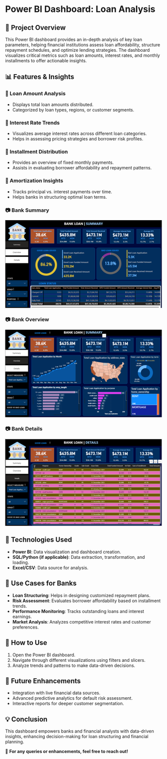 # Power BI Dashboard: Loan Analysis

## 📌 Project Overview
This Power BI dashboard provides an in-depth analysis of key loan parameters, helping financial institutions assess loan affordability, structure repayment schedules, and optimize lending strategies. The dashboard visualizes critical metrics such as loan amounts, interest rates, and monthly installments to offer actionable insights.

## 📊 Features & Insights
### 🔹 Loan Amount Analysis
- Displays total loan amounts distributed.
- Categorized by loan types, regions, or customer segments.

### 🔹 Interest Rate Trends
- Visualizes average interest rates across different loan categories.
- Helps in assessing pricing strategies and borrower risk profiles.

### 🔹 Installment Distribution
- Provides an overview of fixed monthly payments.
- Assists in evaluating borrower affordability and repayment patterns.

### 🔹 Amortization Insights
- Tracks principal vs. interest payments over time.
- Helps banks in structuring optimal loan terms.

### 📷 Bank Summary
![Dashboard Overview](P1.png)
### 📷 Bank Overview
![Dashboard Overview](P2.png)
### 📷 Bank Details
![Dashboard Overview](P3.png)

## 🚀 Technologies Used
- **Power BI**: Data visualization and dashboard creation.
- **SQL/Python (if applicable)**: Data extraction, transformation, and loading.
- **Excel/CSV**: Data source for analysis.

## 🏦 Use Cases for Banks
- **Loan Structuring**: Helps in designing customized repayment plans.
- **Risk Assessment**: Evaluates borrower affordability based on installment trends.
- **Performance Monitoring**: Tracks outstanding loans and interest earnings.
- **Market Analysis**: Analyzes competitive interest rates and customer preferences.

## 📌 How to Use
1. Open the Power BI dashboard.
2. Navigate through different visualizations using filters and slicers.
3. Analyze trends and patterns to make data-driven decisions.

## 🎯 Future Enhancements
- Integration with live financial data sources.
- Advanced predictive analytics for default risk assessment.
- Interactive reports for deeper customer segmentation.

## 💡 Conclusion
This dashboard empowers banks and financial analysts with data-driven insights, enhancing decision-making for loan structuring and financial planning.

🔗 **For any queries or enhancements, feel free to reach out!**

